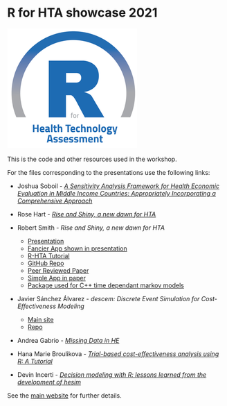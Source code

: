 # R for HTA showcase 2021

<!---
![](https://img.shields.io/github/stars/r-hta/R-for-HTA-showcase-2021?style=social)
![](https://img.shields.io/github/watchers/r-hta/R-for-HTA-showcase-2021?style=social)
![](https://img.shields.io/twitter/url?style=social&url=https%3A%2F%2Fr-hta.org%2Fevents%2Fworkshop%2F2021%2F)
[![Binder](https://mybinder.org/badge_logo.svg)](https://mybinder.org/v2/gh/n8thangreen/AF-Simplified-R/master?urlpath=rstudio)
-->

![](R_for_HTA_logo.png)

This is the code and other resources used in the workshop.

For the files corresponding to the presentations use the following links:

- Joshua Soboil - [_A Sensitivity Analysis Framework for Health Economic Evaluation in Middle Income Countries: Appropriately Incorporating a Comprehensive Approach_](https://github.com/jSoboil/Dissertation)

- Rose Hart - [_Rise and Shiny, a new dawn for HTA_](https://github.com/rhart1/Shiny-Briggs-HIV-model---R-in-HTA-showcase-2021/)

- Robert Smith - _Rise and Shiny, a new dawn for HTA_
  * [Presentation](https://github.com/RobertASmith/talks/blob/master/R-HTA%20Rise%20%26%20Shiny%20RS.pdf)
  * [Fancier App shown in presentation](https://darkpeakanalytics.shinyapps.io/sadm-mk2/)
  * [R-HTA Tutorial](https://r-hta.org/tutorial/markov_models_shiny/)
  * [GitHub Repo](https://github.com/RobertASmith/healthecon_shiny)
  * [Peer Reviewed Paper](https://wellcomeopenresearch.org/articles/5-69)
  * [Simple App in paper](https://robertasmith.shinyapps.io/sick_sicker/)
  * [Package used for C++ time dependant markov models](https://github.com/RobertASmith/darkpeak)

- Javier Sánchez Álvarez - _descem: Discrete Event Simulation for Cost-Effectiveness Modeling_
  * [Main site](https://roche.github.io/Global-HTA-Evidence-Open/Rpackages/descem/docs/articles/example_eBC.html)
  * [Repo](https://github.com/Roche/Global-HTA-Evidence-Open)

- Andrea Gabrio - [_Missing Data in HE_](https://github.com/AnGabrio/Talks/tree/master/RHTA_2021)

- Hana Marie Broulikova - [_Trial-based cost-effectiveness analysis using R: A Tutorial_](https://github.com/r-hta/R-for-HTA-showcase-2021/tree/main/Hana%20Marie%20Broulikova)

- Devin Incerti - [_Decision modeling with R: lessons learned from the development of hesim_](https://github.com/dincerti/r-hta-2021)

See the [main website](https://r-hta.org/events/workshop/2021/) for further details.
